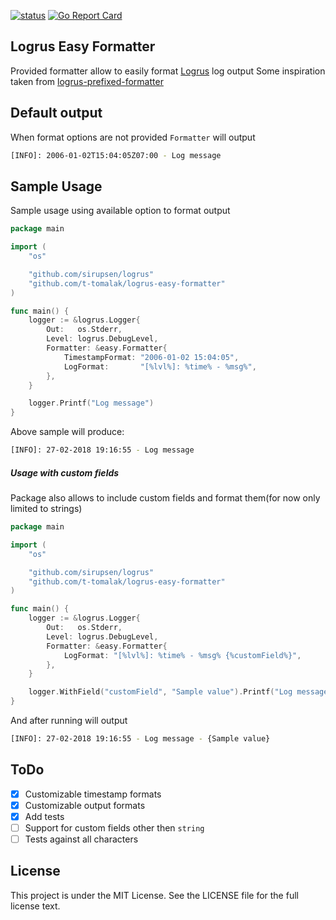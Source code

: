 [![status](https://github.com/t-tomalak/logrus-easy-formatter/workflows/Go/badge.svg)](https://github.com/t-tomalak/logrus-easy-formatter/actions)
[![Go Report Card](https://goreportcard.com/badge/github.com/t-tomalak/logrus-easy-formatter)](https://goreportcard.com/report/github.com/t-tomalak/logrus-easy-formatter)
## Logrus Easy Formatter
Provided formatter allow to easily format [Logrus](https://github.com/sirupsen/logrus) log output
Some inspiration taken from [logrus-prefixed-formatter](https://github.com/x-cray/logrus-prefixed-formatter)

## Default output
When format options are not provided `Formatter` will output
```bash
[INFO]: 2006-01-02T15:04:05Z07:00 - Log message
```

## Sample Usage
Sample usage using available option to format output
```go
package main

import (
	"os"

	"github.com/sirupsen/logrus"
	"github.com/t-tomalak/logrus-easy-formatter"
)

func main() {
	logger := &logrus.Logger{
		Out:   os.Stderr,
		Level: logrus.DebugLevel,
		Formatter: &easy.Formatter{
			TimestampFormat: "2006-01-02 15:04:05",
			LogFormat:       "[%lvl%]: %time% - %msg%",
		},
	}

	logger.Printf("Log message")
}
```
Above sample will produce:
```bash
[INFO]: 27-02-2018 19:16:55 - Log message
```

##### Usage with custom fields
Package also allows to include custom fields and format them(for now only limited to strings)

```go
package main

import (
	"os"

	"github.com/sirupsen/logrus"
	"github.com/t-tomalak/logrus-easy-formatter"
)

func main() {
	logger := &logrus.Logger{
		Out:   os.Stderr,
		Level: logrus.DebugLevel,
		Formatter: &easy.Formatter{
			LogFormat: "[%lvl%]: %time% - %msg% {%customField%}",
		},
	}

	logger.WithField("customField", "Sample value").Printf("Log message")
}
```
And after running will output
```bash
[INFO]: 27-02-2018 19:16:55 - Log message - {Sample value}
```

## ToDo
- [x] Customizable timestamp formats
- [x] Customizable output formats
- [x] Add tests
- [ ] Support for custom fields other then `string`
- [ ] Tests against all characters

## License
This project is under the MIT License. See the LICENSE file for the full license text.